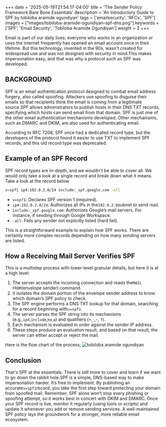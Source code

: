 +++
date = '2025-05-19T21:54:17-04:00'
title = 'The Sender Policy Framework:Bare Bone Essentials'
description = 'An Introductory Guide to SPF by tobiloba aramide ogundiyan'
tags = ['emailsecurity', 'RFCs', 'SPF']
images = ["images/tobiloba-aramide-ogundiyan-spf-dns.png"]
keywords = ['SPF', 'Email Security', 'Tobiloba Aramide Ogundiyan']
weight = 2
+++

Email is part of our daily lives; everyone who works in an organization or uses the internet frequently has opened an
email account once in their lifetime. But this technology, invented in the 90s, wasn't created for widespread use and
was not designed with security in mind.This makes impersonation easy, and that was why a protocol such as SPF was
developed.

## BACKGROUND

SPF is an email authentication protocol designed to combat email address forgery, also called spoofing. Attackers use
spoofing to disguise their emails so that recipients think the email is coming from a legitimate source.SPF allows
administrators to publish hosts in their DNS TXT records, specifying which hosts can send email from that domain.
SPF is just one of the other email authentication mechanisms developed. Other mechanisms, such as DMARC and DKIM, are
also used for authenticating email.

According to RFC 7208, SPF once had a dedicated record type, but the developers of the protocol found it easier to use
TXT to implement SPF records, and this old record type was deprecated.

## Example of an SPF Record

SPF record types are in-depth, and we wouldn't be able to cover all. We would only take a look at a single record and
break down what it means. Take a look at the record below

```sh
v=spf1 ip4:192.0.2.0/24 include:_spf.google.com -all
```

- `v=spf1`: Declares SPF version 1 (required).
- `ip4:192.0.2.0/24`: Authorizes all IPs in the`192.0.2.0`subnet to send mail.
- `include:_spf.google.com`: Authorizes Google’s mail servers. For instance, if sending through Google Workspace.
- `-all`: Fails any sender not explicitly listed (hard fail).

This is a straightforward example to explain how SPF works. There are certainly more complex records depending on how
many sending servers are listed.

## How a Receiving Mail Server Verifies SPF

This is a multistep process with lower-level granular details, but here it is at a high level:

1. The server accepts the incoming connection and reads the`MAIL FROM`(envelope sender) command.
2. It isolates the domain portion of the envelope sender address to know which domain’s SPF policy to check.
3. The SPF engine performs a DNS TXT lookup for that domain, searching for a record beginning with`v=spf1`.
4. The server parses the SPF string into its mechanisms (e.g.,`ip4`,`include`,`mx`,`a`) and qualifiers (`+`,`-`,`~`,
   `?`).
5. Each mechanism is evaluated in order against the sender IP address.
6. These steps produce an evaluation result, and based on that result, the server can either accept or reject the mail.

Here is the flow chart of the process;
![tobiloba aramide ogundiyan]("images/spf_tob1iloba_aramide_ogundiyan.png)


## Conclusion

That's SPF at the essentials.
There is still more to cover and learn if we want to go down the rabbit hole.SPF is a simple, DNS-based way to make
impersonation harder.
It’s free to implement.
By publishing an accurate`v=spf1`record, you take the first step toward protecting your domain from spoofed mail.
Remember, SPF alone won’t stop every phishing or spoofing attempt, so it works best in concert with DKIM and DMARC.
Once your SPF record is live,
monitor it regularly (using tools or scripts) and update it whenever you add or remove sending services.
A well-maintained SPF policy lays the groundwork for a stronger, more reliable email ecosystem.

